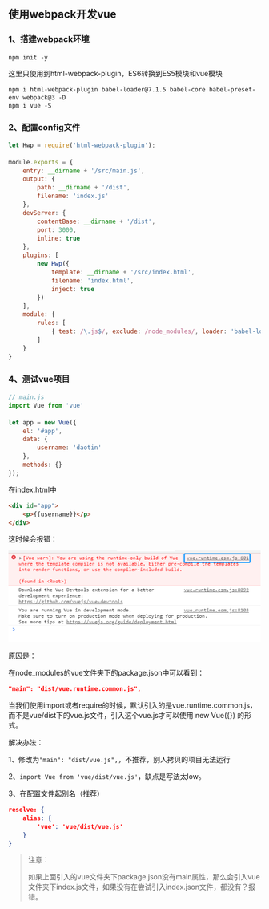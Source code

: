 ## 使用webpack开发vue



### 1、搭建webpack环境

```
npm init -y
```



这里只使用到html-webpack-plugin，ES6转换到ES5模块和vue模块

```
npm i html-webpack-plugin babel-loader@7.1.5 babel-core babel-preset-env webpack@3 -D
npm i vue -S
```



### 2、配置config文件

```js
let Hwp = require('html-webpack-plugin');

module.exports = {
    entry: __dirname + '/src/main.js',
    output: {
        path: __dirname + '/dist',
        filename: 'index.js'
    },
    devServer: {
        contentBase: __dirname + '/dist',
        port: 3000,
        inline: true
    },
    plugins: [
        new Hwp({
            template: __dirname + '/src/index.html',
            filename: 'index.html',
            inject: true
        })
    ],
    module: {
        rules: [
            { test: /\.js$/, exclude: /node_modules/, loader: 'babel-loader' }
        ]
    }
}
```



### 4、测试vue项目

```js
// main.js
import Vue from 'vue'

let app = new Vue({
    el: '#app',
    data: {
        username: 'daotin'
    },
    methods: {}
});
```

在index.html中

```html
<div id="app">
    <p>{{username}}</p>
</div>
```

这时候会报错：

![](./images/26.png)

原因是：

在node_modules的vue文件夹下的package.json中可以看到：

```json
"main": "dist/vue.runtime.common.js",
```

当我们使用import或者require的时候，默认引入的是vue.runtime.common.js，而不是vue/dist下的vue.js文件，引入这个vue.js才可以使用 new Vue({}) 的形式。



解决办法：

1、修改为`"main": "dist/vue.js",`，不推荐，别人拷贝的项目无法运行

2、`import Vue from 'vue/dist/vue.js'`，缺点是写法太low。

3、在配置文件起别名（推荐）

```json
resolve: {
    alias: {
        'vue': 'vue/dist/vue.js'
    }
}
```

> 注意：
>
> 如果上面引入的vue文件夹下package.json没有main属性，那么会引入vue文件夹下index.js文件，如果没有在尝试引入index.json文件，都没有？报错。


















